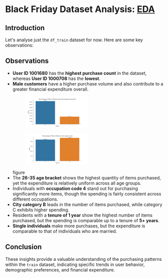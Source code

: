 <h1>Black Friday Dataset Analysis: <a href="eda.ipynb">EDA</a></h1>

<h2>Introduction</h2>
<p>Let's analyse just the <code>df_train</code> dataset for now. Here are some key observations:</p>

<h2>Observations</h2>
    <ul>
        <li><strong>User ID 1001680</strong> has the <strong>highest purchase count</strong> in the dataset, whereas <strong>User ID 1000708</strong> has the <strong>lowest</strong>.</li>
        <li><strong>Male customers</strong> have a higher purchase volume and also contribute to a greater financial expenditure overall.
            <figure><img src="res/data exploration/gender_n_purchases.png" width=200, height=100></figure>
            <figure><img src="res/data exploration/gender_avg_purchases.png" width=200, height=100></figure>figure
        </li>
        <li>The <strong>26-35 age bracket</strong> shows the highest quantity of items purchased, yet the expenditure is relatively uniform across all age groups.</li>
        <li>Individuals with <strong>occupation code 4</strong> stand out for purchasing significantly more items, though the spending is fairly consistent across different occupations.</li>
        <li><strong>City category B</strong> leads in the number of items purchased, while category C exhibits higher spending.</li>
        <li>Residents with a <strong>tenure of 1 year</strong> show the highest number of items purchased, but the spending is comparable up to a tenure of <strong>5+ years</strong>.</li>
        <li><strong>Single individuals</strong> make more purchases, but the expenditure is comparable to that of individuals who are married.</li>
    </ul>

<h2>Conclusion</h2>
<p>These insights provide a valuable understanding of the purchasing patterns within the <code>train</code> dataset, indicating specific trends in user behavior, demographic preferences, and financial expenditure.</p>
</body>
</html>
